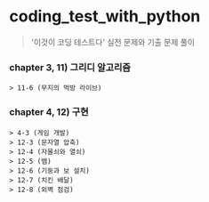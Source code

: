 # coding_test_with_python 
> '이것이 코딩 테스트다' 실전 문제와 기출 문제 풀이
### chapter 3, 11) 그리디 알고리즘
    > 11-6 (무지의 먹방 라이브)

### chapter 4, 12) 구현
    > 4-3 (게임 개발)
    > 12-3 (문자열 압축)
    > 12-4 (자물쇠와 열쇠)
    > 12-5 (뱀)
    > 12-6 (기둥과 보 설치)
    > 12-7 (치킨 배달)
    > 12-8 (외벽 점검)